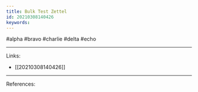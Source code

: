 ```yaml
---
title: Bulk Test Zettel
id: 20210308140426
keywords:
---
```

#alpha #bravo #charlie #delta #echo

---
Links:

- [[20210308140426]]

---
References:
